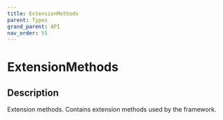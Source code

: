 ```yaml
---
title: ExtensionMethods
parent: Types
grand_parent: API
nav_order: 55
---
```


# ExtensionMethods

## Description

Extension methods. Contains extension methods used by the framework.
